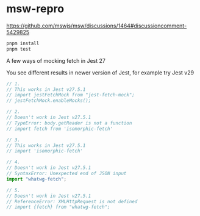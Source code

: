 # msw-repro

https://github.com/mswjs/msw/discussions/1464#discussioncomment-5429825

```sh
pnpm install
pnpm test
```

A few ways of mocking fetch in Jest 27

You see different results in newer version of Jest, for example try Jest v29

```ts
// 1.
// This works in Jest v27.5.1
// import jestFetchMock from "jest-fetch-mock";
// jestFetchMock.enableMocks();

// 2.
// Doesn't work in Jest v27.5.1
// TypeError: body.getReader is not a function
// import fetch from 'isomorphic-fetch'

// 3.
// This works in Jest v27.5.1
// import 'isomorphic-fetch'

// 4.
// Doesn't work in Jest v27.5.1
// SyntaxError: Unexpected end of JSON input
import "whatwg-fetch";

// 5.
// Doesn't work in Jest v27.5.1
// ReferenceError: XMLHttpRequest is not defined
// import {fetch} from "whatwg-fetch";
```
